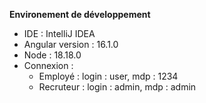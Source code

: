 **Environement de développement**

- IDE : IntelliJ IDEA
- Angular version : 16.1.0
- Node : 18.18.0
- Connexion :
  - Employé : login : user, mdp : 1234
  - Recruteur : login : admin, mdp : admin 

